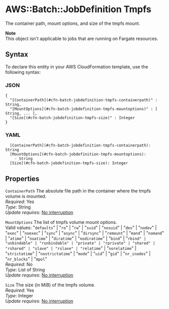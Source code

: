 # AWS::Batch::JobDefinition Tmpfs<a name="aws-properties-batch-jobdefinition-tmpfs"></a>

The container path, mount options, and size of the tmpfs mount\.

**Note**  
This object isn't applicable to jobs that are running on Fargate resources\.

## Syntax<a name="aws-properties-batch-jobdefinition-tmpfs-syntax"></a>

To declare this entity in your AWS CloudFormation template, use the following syntax:

### JSON<a name="aws-properties-batch-jobdefinition-tmpfs-syntax.json"></a>

```
{
  "[ContainerPath](#cfn-batch-jobdefinition-tmpfs-containerpath)" : String,
  "[MountOptions](#cfn-batch-jobdefinition-tmpfs-mountoptions)" : [ String, ... ],
  "[Size](#cfn-batch-jobdefinition-tmpfs-size)" : Integer
}
```

### YAML<a name="aws-properties-batch-jobdefinition-tmpfs-syntax.yaml"></a>

```
  [ContainerPath](#cfn-batch-jobdefinition-tmpfs-containerpath): String
  [MountOptions](#cfn-batch-jobdefinition-tmpfs-mountoptions): 
    - String
  [Size](#cfn-batch-jobdefinition-tmpfs-size): Integer
```

## Properties<a name="aws-properties-batch-jobdefinition-tmpfs-properties"></a>

`ContainerPath`  <a name="cfn-batch-jobdefinition-tmpfs-containerpath"></a>
The absolute file path in the container where the tmpfs volume is mounted\.  
*Required*: Yes  
*Type*: String  
*Update requires*: [No interruption](https://docs.aws.amazon.com/AWSCloudFormation/latest/UserGuide/using-cfn-updating-stacks-update-behaviors.html#update-no-interrupt)

`MountOptions`  <a name="cfn-batch-jobdefinition-tmpfs-mountoptions"></a>
The list of tmpfs volume mount options\.  
Valid values: "`defaults`" \| "`ro`" \| "`rw`" \| "`suid`" \| "`nosuid`" \| "`dev`" \| "`nodev`" \| "`exec`" \| "`noexec`" \| "`sync`" \| "`async`" \| "`dirsync`" \| "`remount`" \| "`mand`" \| "`nomand`" \| "`atime`" \| "`noatime`" \| "`diratime`" \| "`nodiratime`" \| "`bind`" \| "`rbind" | "unbindable" | "runbindable" | "private" | "rprivate" | "shared" | "rshared" | "slave" | "rslave" | "relatime`" \| "`norelatime`" \| "`strictatime`" \| "`nostrictatime`" \| "`mode`" \| "`uid`" \| "`gid`" \| "`nr_inodes`" \| "`nr_blocks`" \| "`mpol`"  
*Required*: No  
*Type*: List of String  
*Update requires*: [No interruption](https://docs.aws.amazon.com/AWSCloudFormation/latest/UserGuide/using-cfn-updating-stacks-update-behaviors.html#update-no-interrupt)

`Size`  <a name="cfn-batch-jobdefinition-tmpfs-size"></a>
The size \(in MiB\) of the tmpfs volume\.  
*Required*: Yes  
*Type*: Integer  
*Update requires*: [No interruption](https://docs.aws.amazon.com/AWSCloudFormation/latest/UserGuide/using-cfn-updating-stacks-update-behaviors.html#update-no-interrupt)
